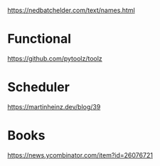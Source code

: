 https://nedbatchelder.com/text/names.html

# Functional
https://github.com/pytoolz/toolz

# Scheduler
https://martinheinz.dev/blog/39

# Books
https://news.ycombinator.com/item?id=26076721